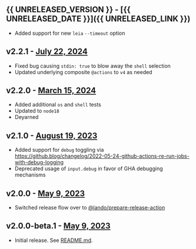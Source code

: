 ## {{ UNRELEASED_VERSION }} - [{{ UNRELEASED_DATE }}]({{ UNRELEASED_LINK }})

* Added support for new `leia` `--timeout` option

## v2.2.1 - [July 22, 2024](https://github.com/lando/run-leia-action/releases/tag/v2.2.1)

* Fixed bug causing `stdin: true` to blow away the `shell` selection
* Updated underlying composite `@actions` to `v4` as needed

## v2.2.0 - [March 15, 2024](https://github.com/lando/run-leia-action/releases/tag/v2.2.0)

* Added additional `os` and `shell` tests
* Updated to `node18`
* Deyarned

## v2.1.0 - [August 19, 2023](https://github.com/lando/run-leia-action/releases/tag/v2.1.0)

* Added support for `debug` toggling via https://github.blog/changelog/2022-05-24-github-actions-re-run-jobs-with-debug-logging
* Deprecated usage of `input.debug` in favor of GHA debugging mechanisms

## v2.0.0 - [May 9, 2023](https://github.com/lando/run-leia-action/releases/tag/v2.0.0)

* Switched release flow over to [@lando/prepare-release-action](https://github.com/lando/prepare-release-action)

## v2.0.0-beta.1 - [May 9, 2023](https://github.com/lando/run-leia-action/releases/tag/v2.0.0-beta.1)

* Initial release. See [README.md](https://github.com/lando/run-leia-action).
